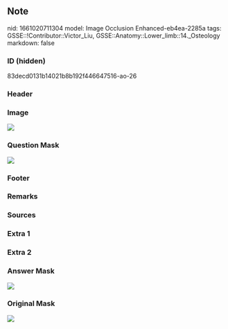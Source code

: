 ## Note
nid: 1661020711304
model: Image Occlusion Enhanced-eb4ea-2285a
tags: GSSE::!Contributor::Victor_Liu, GSSE::Anatomy::Lower_limb::14._Osteology
markdown: false

### ID (hidden)
83decd0131b14021b8b192f446647516-ao-26

### Header


### Image
<img src="tmppmpad434.png">

### Question Mask
<img src="83decd0131b14021b8b192f446647516-ao-26-Q.svg">

### Footer


### Remarks


### Sources


### Extra 1


### Extra 2


### Answer Mask
<img src="83decd0131b14021b8b192f446647516-ao-26-A.svg">

### Original Mask
<img src="83decd0131b14021b8b192f446647516-ao-O.svg">
